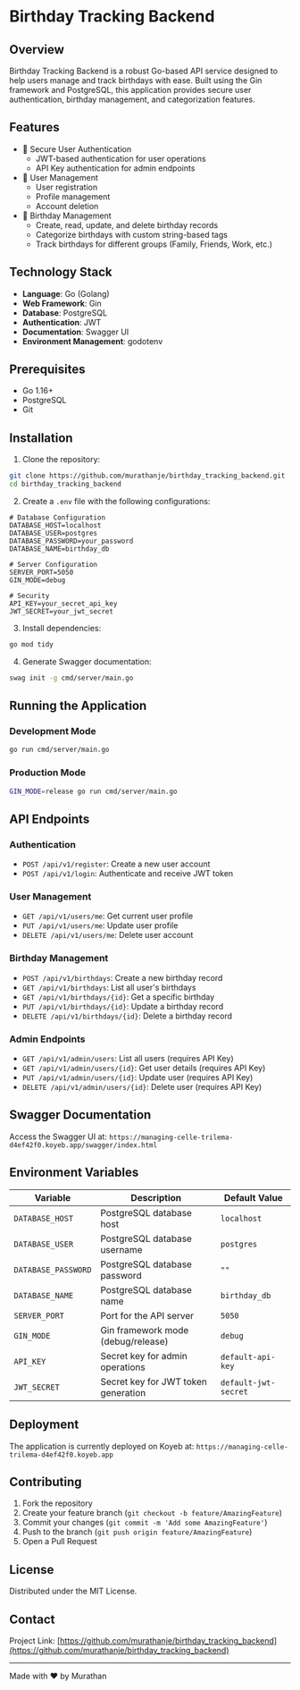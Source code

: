 # Birthday Tracking Backend

## Overview

Birthday Tracking Backend is a robust Go-based API service designed to help users manage and track birthdays with ease. Built using the Gin framework and PostgreSQL, this application provides secure user authentication, birthday management, and categorization features.

## Features

- 🔐 Secure User Authentication
  - JWT-based authentication for user operations
  - API Key authentication for admin endpoints
- 👥 User Management
  - User registration
  - Profile management
  - Account deletion
- 🎂 Birthday Management
  - Create, read, update, and delete birthday records
  - Categorize birthdays with custom string-based tags
  - Track birthdays for different groups (Family, Friends, Work, etc.)

## Technology Stack

- **Language**: Go (Golang)
- **Web Framework**: Gin
- **Database**: PostgreSQL
- **Authentication**: JWT
- **Documentation**: Swagger UI
- **Environment Management**: godotenv

## Prerequisites

- Go 1.16+
- PostgreSQL
- Git

## Installation

1. Clone the repository:
```bash
git clone https://github.com/murathanje/birthday_tracking_backend.git
cd birthday_tracking_backend
```

2. Create a `.env` file with the following configurations:
```env
# Database Configuration
DATABASE_HOST=localhost
DATABASE_USER=postgres
DATABASE_PASSWORD=your_password
DATABASE_NAME=birthday_db

# Server Configuration
SERVER_PORT=5050
GIN_MODE=debug

# Security
API_KEY=your_secret_api_key
JWT_SECRET=your_jwt_secret
```

3. Install dependencies:
```bash
go mod tidy
```

4. Generate Swagger documentation:
```bash
swag init -g cmd/server/main.go
```

## Running the Application

### Development Mode
```bash
go run cmd/server/main.go
```

### Production Mode
```bash
GIN_MODE=release go run cmd/server/main.go
```

## API Endpoints

### Authentication
- `POST /api/v1/register`: Create a new user account
- `POST /api/v1/login`: Authenticate and receive JWT token

### User Management
- `GET /api/v1/users/me`: Get current user profile
- `PUT /api/v1/users/me`: Update user profile
- `DELETE /api/v1/users/me`: Delete user account

### Birthday Management
- `POST /api/v1/birthdays`: Create a new birthday record
- `GET /api/v1/birthdays`: List all user's birthdays
- `GET /api/v1/birthdays/{id}`: Get a specific birthday
- `PUT /api/v1/birthdays/{id}`: Update a birthday record
- `DELETE /api/v1/birthdays/{id}`: Delete a birthday record

### Admin Endpoints
- `GET /api/v1/admin/users`: List all users (requires API Key)
- `GET /api/v1/admin/users/{id}`: Get user details (requires API Key)
- `PUT /api/v1/admin/users/{id}`: Update user (requires API Key)
- `DELETE /api/v1/admin/users/{id}`: Delete user (requires API Key)

## Swagger Documentation

Access the Swagger UI at: `https://managing-celle-trilema-d4ef42f0.koyeb.app/swagger/index.html`

## Environment Variables

| Variable           | Description                          | Default Value     |
|--------------------|--------------------------------------|-------------------|
| `DATABASE_HOST`    | PostgreSQL database host             | `localhost`       |
| `DATABASE_USER`    | PostgreSQL database username         | `postgres`        |
| `DATABASE_PASSWORD`| PostgreSQL database password         | `""`              |
| `DATABASE_NAME`    | PostgreSQL database name             | `birthday_db`     |
| `SERVER_PORT`      | Port for the API server              | `5050`            |
| `GIN_MODE`         | Gin framework mode (debug/release)   | `debug`           |
| `API_KEY`          | Secret key for admin operations      | `default-api-key` |
| `JWT_SECRET`       | Secret key for JWT token generation  | `default-jwt-secret` |

## Deployment

The application is currently deployed on Koyeb at:
`https://managing-celle-trilema-d4ef42f0.koyeb.app`

## Contributing

1. Fork the repository
2. Create your feature branch (`git checkout -b feature/AmazingFeature`)
3. Commit your changes (`git commit -m 'Add some AmazingFeature'`)
4. Push to the branch (`git push origin feature/AmazingFeature`)
5. Open a Pull Request

## License

Distributed under the MIT License.

## Contact

Project Link: [https://github.com/murathanje/birthday_tracking_backend](https://github.com/murathanje/birthday_tracking_backend)

---

Made with ❤️ by Murathan 